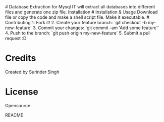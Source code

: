 <snippet>
  <content>
# Database Extraction for Mysql
IT will extract all databases into different files and generate one zip file.
Installation
# Installation & Usage
Download file or copy the code and make a shell script file. Make it executable.
# Contributing
1. Fork it!
2. Create your feature branch: `git checkout -b my-new-feature`
3. Commit your changes: `git commit -am 'Add some feature'`
4. Push to the branch: `git push origin my-new-feature`
5. Submit a pull request :D

# Credits
Created by Surinder Singh
# License
Opensource

></content>
  <tabTrigger>README</tabTrigger>
</snippet>
